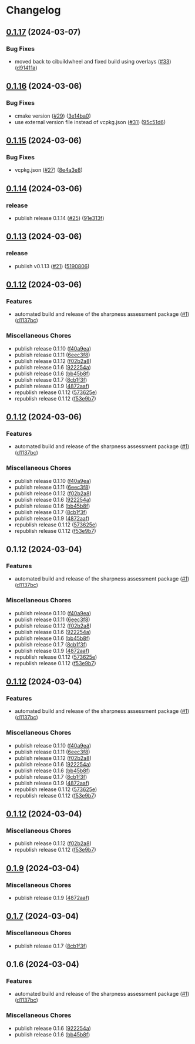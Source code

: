 # Changelog

## [0.1.17](https://github.com/photogauge/sharpness_assessment/compare/v0.1.16...v0.1.17) (2024-03-07)


### Bug Fixes

* moved back to cibuildwheel and fixed build using overlays ([#33](https://github.com/photogauge/sharpness_assessment/issues/33)) ([d91411a](https://github.com/photogauge/sharpness_assessment/commit/d91411a921419160d45642d2bae172bec2464bae))

## [0.1.16](https://github.com/photogauge/sharpness_assessment/compare/v0.1.15...v0.1.16) (2024-03-06)


### Bug Fixes

* cmake version ([#29](https://github.com/photogauge/sharpness_assessment/issues/29)) ([3e14ba0](https://github.com/photogauge/sharpness_assessment/commit/3e14ba0f1d163819ee400a5be26447cf43df70df))
* use external version file instead of vcpkg.json ([#31](https://github.com/photogauge/sharpness_assessment/issues/31)) ([95c51d6](https://github.com/photogauge/sharpness_assessment/commit/95c51d62a6c7f40e553661650ff0017b584ecbd3))

## [0.1.15](https://github.com/photogauge/sharpness_assessment/compare/v0.1.14...v0.1.15) (2024-03-06)


### Bug Fixes

* vcpkg.json ([#27](https://github.com/photogauge/sharpness_assessment/issues/27)) ([8e4a3e8](https://github.com/photogauge/sharpness_assessment/commit/8e4a3e87d3907e01abd0a6f76641af81060f45f6))

## [0.1.14](https://github.com/photogauge/sharpness_assessment/compare/v0.1.13...v0.1.14) (2024-03-06)


### release

* publish release 0.1.14 ([#25](https://github.com/photogauge/sharpness_assessment/issues/25)) ([91e313f](https://github.com/photogauge/sharpness_assessment/commit/91e313fe8989c4e37072128ed17316c1b12be7c5))

## [0.1.13](https://github.com/photogauge/sharpness_assessment/compare/v0.1.12...v0.1.13) (2024-03-06)


### release

* publish v0.1.13 ([#21](https://github.com/photogauge/sharpness_assessment/issues/21)) ([5190806](https://github.com/photogauge/sharpness_assessment/commit/5190806551a70703432aa11a28e59e5d9b154b2b))

## [0.1.12](https://github.com/photogauge/sharpness_assessment/compare/v0.1.12...v0.1.12) (2024-03-06)


### Features

* automated build and release of the sharpness assessment package ([#1](https://github.com/photogauge/sharpness_assessment/issues/1)) ([d1137bc](https://github.com/photogauge/sharpness_assessment/commit/d1137bcee81bd8518acce4abf46ea17018f94b59))


### Miscellaneous Chores

* publish release 0.1.10 ([f40a9ea](https://github.com/photogauge/sharpness_assessment/commit/f40a9eabc06fcc2480fc409c0c6a1fe6a38e4175))
* publish release 0.1.11 ([6eec3f8](https://github.com/photogauge/sharpness_assessment/commit/6eec3f8a3aaf3c05a8e6e089c7bc6c53537dba2b))
* publish release 0.1.12 ([f02b2a8](https://github.com/photogauge/sharpness_assessment/commit/f02b2a89c457376f2dd3875130b19a442ef93bf8))
* publish release 0.1.6 ([922254a](https://github.com/photogauge/sharpness_assessment/commit/922254ad86321fba59a085ddc3a5a05d7b2876d1))
* publish release 0.1.6 ([bb45b8f](https://github.com/photogauge/sharpness_assessment/commit/bb45b8fffed2f1cfde15db206d42cdca44bc8767))
* publish release 0.1.7 ([8cb1f3f](https://github.com/photogauge/sharpness_assessment/commit/8cb1f3f94fc97531b09bc771a57d4ae28066d980))
* publish release 0.1.9 ([4872aaf](https://github.com/photogauge/sharpness_assessment/commit/4872aaf5ad13d78d99f097de5d889d889df89c0d))
* republish release 0.1.12 ([573625e](https://github.com/photogauge/sharpness_assessment/commit/573625e60a4dd8ceacd4afb69482ef98030e7d6c))
* republish release 0.1.12 ([f53e9b7](https://github.com/photogauge/sharpness_assessment/commit/f53e9b71a311397f74e1979862fe2983badfc1ff))

## [0.1.12](https://github.com/photogauge/sharpness_assessment/compare/v0.1.12...v0.1.12) (2024-03-06)


### Features

* automated build and release of the sharpness assessment package ([#1](https://github.com/photogauge/sharpness_assessment/issues/1)) ([d1137bc](https://github.com/photogauge/sharpness_assessment/commit/d1137bcee81bd8518acce4abf46ea17018f94b59))


### Miscellaneous Chores

* publish release 0.1.10 ([f40a9ea](https://github.com/photogauge/sharpness_assessment/commit/f40a9eabc06fcc2480fc409c0c6a1fe6a38e4175))
* publish release 0.1.11 ([6eec3f8](https://github.com/photogauge/sharpness_assessment/commit/6eec3f8a3aaf3c05a8e6e089c7bc6c53537dba2b))
* publish release 0.1.12 ([f02b2a8](https://github.com/photogauge/sharpness_assessment/commit/f02b2a89c457376f2dd3875130b19a442ef93bf8))
* publish release 0.1.6 ([922254a](https://github.com/photogauge/sharpness_assessment/commit/922254ad86321fba59a085ddc3a5a05d7b2876d1))
* publish release 0.1.6 ([bb45b8f](https://github.com/photogauge/sharpness_assessment/commit/bb45b8fffed2f1cfde15db206d42cdca44bc8767))
* publish release 0.1.7 ([8cb1f3f](https://github.com/photogauge/sharpness_assessment/commit/8cb1f3f94fc97531b09bc771a57d4ae28066d980))
* publish release 0.1.9 ([4872aaf](https://github.com/photogauge/sharpness_assessment/commit/4872aaf5ad13d78d99f097de5d889d889df89c0d))
* republish release 0.1.12 ([573625e](https://github.com/photogauge/sharpness_assessment/commit/573625e60a4dd8ceacd4afb69482ef98030e7d6c))
* republish release 0.1.12 ([f53e9b7](https://github.com/photogauge/sharpness_assessment/commit/f53e9b71a311397f74e1979862fe2983badfc1ff))

## 0.1.12 (2024-03-04)


### Features

* automated build and release of the sharpness assessment package ([#1](https://github.com/photogauge/sharpness_assessment/issues/1)) ([d1137bc](https://github.com/photogauge/sharpness_assessment/commit/d1137bcee81bd8518acce4abf46ea17018f94b59))


### Miscellaneous Chores

* publish release 0.1.10 ([f40a9ea](https://github.com/photogauge/sharpness_assessment/commit/f40a9eabc06fcc2480fc409c0c6a1fe6a38e4175))
* publish release 0.1.11 ([6eec3f8](https://github.com/photogauge/sharpness_assessment/commit/6eec3f8a3aaf3c05a8e6e089c7bc6c53537dba2b))
* publish release 0.1.12 ([f02b2a8](https://github.com/photogauge/sharpness_assessment/commit/f02b2a89c457376f2dd3875130b19a442ef93bf8))
* publish release 0.1.6 ([922254a](https://github.com/photogauge/sharpness_assessment/commit/922254ad86321fba59a085ddc3a5a05d7b2876d1))
* publish release 0.1.6 ([bb45b8f](https://github.com/photogauge/sharpness_assessment/commit/bb45b8fffed2f1cfde15db206d42cdca44bc8767))
* publish release 0.1.7 ([8cb1f3f](https://github.com/photogauge/sharpness_assessment/commit/8cb1f3f94fc97531b09bc771a57d4ae28066d980))
* publish release 0.1.9 ([4872aaf](https://github.com/photogauge/sharpness_assessment/commit/4872aaf5ad13d78d99f097de5d889d889df89c0d))
* republish release 0.1.12 ([573625e](https://github.com/photogauge/sharpness_assessment/commit/573625e60a4dd8ceacd4afb69482ef98030e7d6c))
* republish release 0.1.12 ([f53e9b7](https://github.com/photogauge/sharpness_assessment/commit/f53e9b71a311397f74e1979862fe2983badfc1ff))

## [0.1.12](https://github.com/photogauge/sharpness_assessment/compare/v0.1.12...v0.1.12) (2024-03-04)


### Features

* automated build and release of the sharpness assessment package ([#1](https://github.com/photogauge/sharpness_assessment/issues/1)) ([d1137bc](https://github.com/photogauge/sharpness_assessment/commit/d1137bcee81bd8518acce4abf46ea17018f94b59))


### Miscellaneous Chores

* publish release 0.1.10 ([f40a9ea](https://github.com/photogauge/sharpness_assessment/commit/f40a9eabc06fcc2480fc409c0c6a1fe6a38e4175))
* publish release 0.1.11 ([6eec3f8](https://github.com/photogauge/sharpness_assessment/commit/6eec3f8a3aaf3c05a8e6e089c7bc6c53537dba2b))
* publish release 0.1.12 ([f02b2a8](https://github.com/photogauge/sharpness_assessment/commit/f02b2a89c457376f2dd3875130b19a442ef93bf8))
* publish release 0.1.6 ([922254a](https://github.com/photogauge/sharpness_assessment/commit/922254ad86321fba59a085ddc3a5a05d7b2876d1))
* publish release 0.1.6 ([bb45b8f](https://github.com/photogauge/sharpness_assessment/commit/bb45b8fffed2f1cfde15db206d42cdca44bc8767))
* publish release 0.1.7 ([8cb1f3f](https://github.com/photogauge/sharpness_assessment/commit/8cb1f3f94fc97531b09bc771a57d4ae28066d980))
* publish release 0.1.9 ([4872aaf](https://github.com/photogauge/sharpness_assessment/commit/4872aaf5ad13d78d99f097de5d889d889df89c0d))
* republish release 0.1.12 ([573625e](https://github.com/photogauge/sharpness_assessment/commit/573625e60a4dd8ceacd4afb69482ef98030e7d6c))
* republish release 0.1.12 ([f53e9b7](https://github.com/photogauge/sharpness_assessment/commit/f53e9b71a311397f74e1979862fe2983badfc1ff))

## [0.1.12](https://github.com/photogauge/sharpness_assessment/compare/v0.1.11...v0.1.12) (2024-03-04)


### Miscellaneous Chores

* publish release 0.1.12 ([f02b2a8](https://github.com/photogauge/sharpness_assessment/commit/f02b2a89c457376f2dd3875130b19a442ef93bf8))
* republish release 0.1.12 ([f53e9b7](https://github.com/photogauge/sharpness_assessment/commit/f53e9b71a311397f74e1979862fe2983badfc1ff))

## [0.1.9](https://github.com/photogauge/sharpness_assessment/compare/v0.1.7...v0.1.9) (2024-03-04)


### Miscellaneous Chores

* publish release 0.1.9 ([4872aaf](https://github.com/photogauge/sharpness_assessment/commit/4872aaf5ad13d78d99f097de5d889d889df89c0d))

## [0.1.7](https://github.com/photogauge/sharpness_assessment/compare/v0.1.6...v0.1.7) (2024-03-04)


### Miscellaneous Chores

* publish release 0.1.7 ([8cb1f3f](https://github.com/photogauge/sharpness_assessment/commit/8cb1f3f94fc97531b09bc771a57d4ae28066d980))

## 0.1.6 (2024-03-04)


### Features

* automated build and release of the sharpness assessment package ([#1](https://github.com/photogauge/sharpness_assessment/issues/1)) ([d1137bc](https://github.com/photogauge/sharpness_assessment/commit/d1137bcee81bd8518acce4abf46ea17018f94b59))


### Miscellaneous Chores

* publish release 0.1.6 ([922254a](https://github.com/photogauge/sharpness_assessment/commit/922254ad86321fba59a085ddc3a5a05d7b2876d1))
* publish release 0.1.6 ([bb45b8f](https://github.com/photogauge/sharpness_assessment/commit/bb45b8fffed2f1cfde15db206d42cdca44bc8767))
